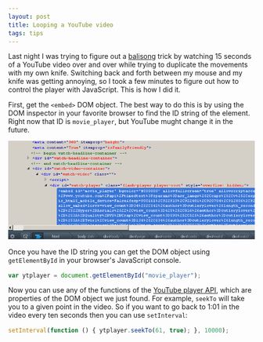```yaml
---
layout: post
title: Looping a YouTube video
tags: tips
---
```


Last night I was trying to figure out a [balisong](https://en.wikipedia.org/wiki/Balisong_%28knife%29) trick by watching 15 seconds of a YouTube video over and over while trying to duplicate the movements with my own knife. Switching back and forth between my mouse and my knife was getting annoying, so I took a few minutes to figure out how to control the player with JavaScript. This is how I did it.

First, get the `<embed>` DOM object. The best way to do this is by using the DOM inspector in your favorite browser to find the ID string of the element. Right now that ID is `movie_player`, but YouTube mught change it in the future. 

![A screenshot of Firefox's DOM inspector](/images/movie_player.png)

Once you have the ID string you can get the DOM object using `getElementById` in your browser's JavaScript console.

``` javascript
var ytplayer = document.getElementById("movie_player");
```

Now you can use any of the functions of the [YouTube player API](https://developers.google.com/youtube/js_api_reference#Playback_controls), which are properties of the DOM object we just found. For example, `seekTo` will take you to a given point in the video. So if you want to go back to 1:01 in the video every ten seconds then you can use `setInterval`:

``` javascript
setInterval(function () { ytplayer.seekTo(61, true); }, 10000);
```